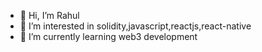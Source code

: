 - 👋 Hi, I’m Rahul
- 👀 I’m interested in solidity,javascript,reactjs,react-native
- 🌱 I’m currently learning web3 development

<!---
dev-web3/dev-web3 is a ✨ special ✨ repository because its `README.md` (this file) appears on your GitHub profile.
You can click the Preview link to take a look at your changes.
--->
